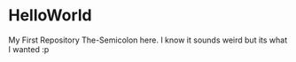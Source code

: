 # HelloWorld
My First Repository
The-Semicolon here. I know it sounds weird but its what I wanted :p
